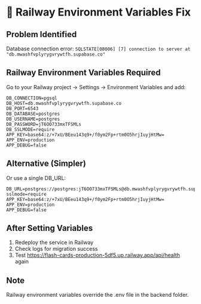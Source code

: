 # 🚨 Railway Environment Variables Fix

## Problem Identified
Database connection error: `SQLSTATE[08006] [7] connection to server at "db.mwashfvplyrygvrywtfh.supabase.co"`

## Railway Environment Variables Required

Go to your Railway project → Settings → Environment Variables and add:

```
DB_CONNECTION=pgsql
DB_HOST=db.mwashfvplyrygvrywtfh.supabase.co
DB_PORT=6543
DB_DATABASE=postgres
DB_USERNAME=postgres
DB_PASSWORD=jT6OO733mxTFSMLs
DB_SSLMODE=require
APP_KEY=base64:z/+7xU/BEeu143q9+/f0ym2Fp+rtm0O5hrjIuyjHtMw=
APP_ENV=production
APP_DEBUG=false
```

## Alternative (Simpler)
Or use a single DB_URL:
```
DB_URL=postgres://postgres:jT6OO733mxTFSMLs@db.mwashfvplyrygvrywtfh.supabase.co:6543/postgres?sslmode=require
APP_KEY=base64:z/+7xU/BEeu143q9+/f0ym2Fp+rtm0O5hrjIuyjHtMw=
APP_ENV=production
APP_DEBUG=false
```

## After Setting Variables
1. Redeploy the service in Railway
2. Check logs for migration success
3. Test https://flash-cards-production-5df5.up.railway.app/api/health again

## Note
Railway environment variables override the .env file in the backend folder.

